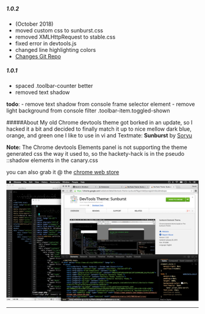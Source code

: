 ##### 1.0.2
  - (October 2018)
  - moved custom css to sunburst.css
  - removed XMLHttpRequest to stable.css
  - fixed error in devtools.js
  - changed line highlighting colors
  - [Changes Git Repo](https://code.davidawindham.com/david/sunburst-devtools/)
	
##### 1.0.1
  - spaced .toolbar-counter better
  - removed text shadow    
  
  **todo**: 
  	- remove text shadow from console frame selector element
  	- remove light background from console filter .toolbar-item.toggled-shown

#####About
My old Chrome devtools theme got borked in an update, so I hacked it a bit and decided to finally match it up to nice mellow dark blue, orange, and green one I like to use in vi and Textmate: **Sunburst** by [Soryu](https://github.com/Soryu)


**Note:** The Chrome devtools Elements panel is not supporting the theme generated css the way it used to, so the hackety-hack is in the pseudo ::shadow elements in the canary.css

you can also grab it @ the [chrome web store](https://chrome.google.com/webstore/detail/devtools-theme-sunburst/fkigcimlehjhpnejpiohmibcidmobcpo)

![alt tag](https://raw.githubusercontent.com/windhamdavid/sunburst-devtools/master/images/sunburst-screen-devtools.png)




*****